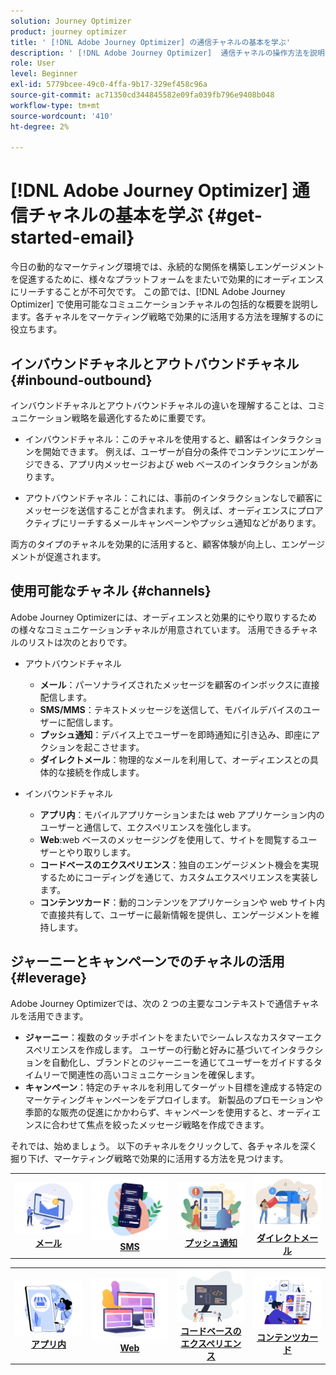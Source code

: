```yaml
---
solution: Journey Optimizer
product: journey optimizer
title: ' [!DNL Adobe Journey Optimizer] の通信チャネルの基本を学ぶ'
description: ' [!DNL Adobe Journey Optimizer]  通信チャネルの操作方法を説明します。'
role: User
level: Beginner
exl-id: 5779bcee-49c0-4ffa-9b17-329ef458c96a
source-git-commit: ac71350cd344845582e09fa039fb796e9408b048
workflow-type: tm+mt
source-wordcount: '410'
ht-degree: 2%

---
```


# [!DNL Adobe Journey Optimizer] 通信チャネルの基本を学ぶ {#get-started-email}

今日の動的なマーケティング環境では、永続的な関係を構築しエンゲージメントを促進するために、様々なプラットフォームをまたいで効果的にオーディエンスにリーチすることが不可欠です。 この節では、[!DNL Adobe Journey Optimizer] で使用可能なコミュニケーションチャネルの包括的な概要を説明します。各チャネルをマーケティング戦略で効果的に活用する方法を理解するのに役立ちます。

## インバウンドチャネルとアウトバウンドチャネル {#inbound-outbound}

インバウンドチャネルとアウトバウンドチャネルの違いを理解することは、コミュニケーション戦略を最適化するために重要です。

* インバウンドチャネル：このチャネルを使用すると、顧客はインタラクションを開始できます。 例えば、ユーザーが自分の条件でコンテンツにエンゲージできる、アプリ内メッセージおよび web ベースのインタラクションがあります。

* アウトバウンドチャネル：これには、事前のインタラクションなしで顧客にメッセージを送信することが含まれます。 例えば、オーディエンスにプロアクティブにリーチするメールキャンペーンやプッシュ通知などがあります。

両方のタイプのチャネルを効果的に活用すると、顧客体験が向上し、エンゲージメントが促進されます。

## 使用可能なチャネル {#channels}

Adobe Journey Optimizerには、オーディエンスと効果的にやり取りするための様々なコミュニケーションチャネルが用意されています。 活用できるチャネルのリストは次のとおりです。

* アウトバウンドチャネル

   * **メール**：パーソナライズされたメッセージを顧客のインボックスに直接配信します。
   * **SMS/MMS**：テキストメッセージを送信して、モバイルデバイスのユーザーに配信します。
   * **プッシュ通知**：デバイス上でユーザーを即時通知に引き込み、即座にアクションを起こさせます。
   * **ダイレクトメール**：物理的なメールを利用して、オーディエンスとの具体的な接続を作成します。

* インバウンドチャネル

   * **アプリ内**：モバイルアプリケーションまたは web アプリケーション内のユーザーと通信して、エクスペリエンスを強化します。
   * **Web**:web ベースのメッセージングを使用して、サイトを閲覧するユーザーとやり取りします。
   * **コードベースのエクスペリエンス**：独自のエンゲージメント機会を実現するためにコーディングを通じて、カスタムエクスペリエンスを実装します。
   * **コンテンツカード**：動的コンテンツをアプリケーションや web サイト内で直接共有して、ユーザーに最新情報を提供し、エンゲージメントを維持します。

## ジャーニーとキャンペーンでのチャネルの活用 {#leverage}

Adobe Journey Optimizerでは、次の 2 つの主要なコンテキストで通信チャネルを活用できます。

* **ジャーニー**：複数のタッチポイントをまたいでシームレスなカスタマーエクスペリエンスを作成します。 ユーザーの行動と好みに基づいてインタラクションを自動化し、ブランドとのジャーニーを通じてユーザーをガイドするタイムリーで関連性の高いコミュニケーションを確保します。
* **キャンペーン**：特定のチャネルを利用してターゲット目標を達成する特定のマーケティングキャンペーンをデプロイします。 新製品のプロモーションや季節的な販売の促進にかかわらず、キャンペーンを使用すると、オーディエンスに合わせて焦点を絞ったメッセージ戦略を作成できます。

それでは、始めましょう。 以下のチャネルをクリックして、各チャネルを深く掘り下げ、マーケティング戦略で効果的に活用する方法を見つけます。

<table style="table-layout:fixed"><tr style="border: 0;">
<td><a href="../email/get-started-email.md"><img alt="メール" src="assets/do-not-localize/email.png"></a>
<div align="center"><a href="../email/get-started-email.md"><strong>メール</strong></a></div></td>
<td><a href="../sms/get-started-sms.md"><img alt="SMS" src="assets/do-not-localize/sms.png"></a>
<div align="center"><a href="../sms/get-started-sms.md"><strong>SMS</strong></a></div></td>
<td><a href="../push/get-started-push.md"><img alt="プッシュ" src="assets/do-not-localize/push.png"></a>
<div align="center"><a href="../push/get-started-push.md"><strong> プッシュ通知 </strong></a></div></td>
<td><a href="../direct-mail/get-started-direct-mail.md"><img alt="ダイレクトメール" src="assets/do-not-localize/direct-mail.jpg"></a>
<div align="center"><a href="../direct-mail/get-started-direct-mail.md"><strong>ダイレクトメール</strong></a></div></td>
</tr></table>

<table style="table-layout:fixed"><tr style="border: 0;">
<td><a href="../in-app/get-started-in-app.md"><img alt="アプリ内" src="assets/do-not-localize/inapp.jpg"></a>
<div align="center"><a href="../in-app/get-started-in-app.md"><strong> アプリ内 </strong></a></div></td>
<td><a href="../web/get-started-web.md"><img alt="web" src="assets/do-not-localize/web.jpg"></a>
<div align="center"><a href="../web/get-started-web.md"><strong>Web</strong></a></div></td>
<td><a href="../code-based/get-started-code-based.md"><img alt="コードベースのエクスペリエンス" src="assets/do-not-localize/code.png"></a>
<div align="center"><a href="../code-based/get-started-code-based.md"><strong>コードベースのエクスペリエンス</strong></a></div></td>
<td><a href="../content-card/get-started-content-card.md"><img alt="コンテンツカード" src="assets/do-not-localize/cards.png"></a>
<div align="center"><a href="../content-card/get-started-content-card.md"><strong> コンテンツカード </strong></a></div></td>
</tr></table>
